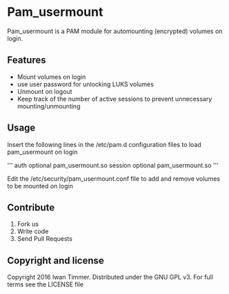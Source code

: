 # Pam_usermount

Pam_usermount is a PAM module for automounting (encrypted) volumes on login.

## Features

* Mount volumes on login
* use user password for unlocking LUKS volumes
* Unmount on logout
* Keep track of the number of active sessions to prevent unnecessary mounting/unmounting

## Usage

Insert the following lines in the /etc/pam.d configuration files to load pam_usermount on login

'''
auth      optional  pam_usermount.so
session   optional  pam_usermount.so
'''

Edit the /etc/security/pam_usermount.conf file to add and remove volumes to be mounted on login

## Contribute

1. Fork us
2. Write code
3. Send Pull Requests

## Copyright and license
Copyright 2016 Iwan Timmer. Distributed under the GNU GPL v3. For full terms see the LICENSE file
